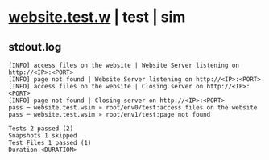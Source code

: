 # [website.test.w](../../../../../../examples/tests/sdk_tests/website/website.test.w) | test | sim

## stdout.log
```log
[INFO] access files on the website | Website Server listening on http://<IP>:<PORT>
[INFO] page not found | Website Server listening on http://<IP>:<PORT>
[INFO] access files on the website | Closing server on http://<IP>:<PORT>
[INFO] page not found | Closing server on http://<IP>:<PORT>
pass ─ website.test.wsim » root/env0/test:access files on the website
pass ─ website.test.wsim » root/env1/test:page not found             

Tests 2 passed (2)
Snapshots 1 skipped
Test Files 1 passed (1)
Duration <DURATION>
```


